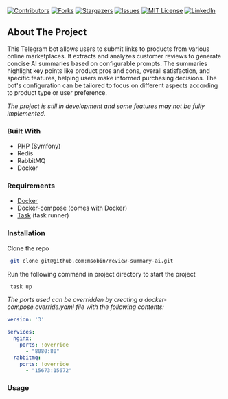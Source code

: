 [![Contributors](https://img.shields.io/github/contributors/msobin/review-summary-ai.svg?style=for-the-badge)](https://github.com/msobin/review-summary-ai/graphs/contributors)
[![Forks](https://img.shields.io/github/forks/msobin/review-summary-ai.svg?style=for-the-badge)](https://github.com/msobin/review-summary-ai/network/members)
[![Stargazers](https://img.shields.io/github/stars/msobin/review-summary-ai.svg?style=for-the-badge)](https://github.com/msobin/review-summary-ai/stargazers)
[![Issues](https://img.shields.io/github/issues/msobin/review-summary-ai.svg?style=for-the-badge)](https://img.shields.io/github/issues/msobin/review-summary-ai.svg?style=for-the-badge)
[![MIT License](https://img.shields.io/github/license/msobin/review-summary-ai.svg?style=for-the-badge)]( https://github.com/msobin/review-summary-ai/blob/master/LICENSE.txt)
[![LinkedIn](https://img.shields.io/badge/linkedin-%230077B5.svg?style=for-the-badge&logo=linkedin&logoColor=white)](https://linkedin.com/in/maximsobin)

## About The Project
This Telegram bot allows users to submit links to products from various online marketplaces. It extracts and analyzes customer reviews to generate concise AI summaries based on configurable prompts. The summaries highlight key points like product pros and cons, overall satisfaction, and specific features, helping users make informed purchasing decisions. The bot's configuration can be tailored to focus on different aspects according to product type or user preference.

*The project is still in development and some features may not be fully implemented.*

### Built With
* PHP (Symfony)
* Redis
* RabbitMQ
* Docker

### Requirements
* [Docker](https://www.docker.com/)
* Docker-compose (comes with Docker)
* [Task](https://taskfile.dev/) (task runner)

### Installation

Clone the repo
   ```sh
    git clone git@github.com:msobin/review-summary-ai.git
   ```
Run the following command in project directory to start the project
   ```sh
    task up
   ```

*The ports used can be overridden by creating a docker-compose.override.yaml file with the following contents:*
```yaml
version: '3'

services:
  nginx:
    ports: !override
      - "8080:80"
  rabbitmq:
    ports: !override
      - "15673:15672"
```

### Usage


